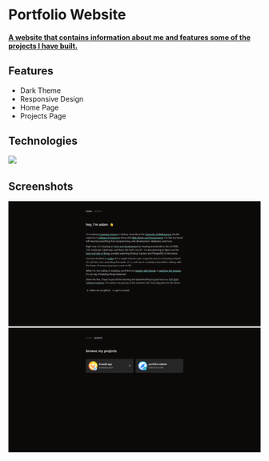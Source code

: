 # Portfolio Website
#### [A website that contains information about me and features some of the projects I have built.](https://adamsnow.dev)

## Features
- Dark Theme
- Responsive Design
- Home Page
- Projects Page

## Technologies
[![](https://skillicons.dev/icons?i=html,css,tailwind)](https://adamsnow.dev)

## Screenshots
[![](public/home-screenshot.png)](https://adamsnow.dev)
[![](public/projects-screenshot.png)](https://adamsnow.dev)